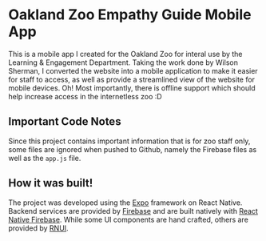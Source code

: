 # Oakland Zoo Empathy Guide Mobile App

This is a mobile app I created for the Oakland Zoo for interal use by the Learning & Engagement Department. Taking the work done by Wilson Sherman, I converted the website into a mobile application to make it easier for staff to access, as well as provide a streamlined view of the website for mobile devices. Oh! Most importantly, there is offline support which should help increase access in the internetless zoo :D

## Important Code Notes

Since this project contains important information that is for zoo staff only, some files are ignored when pushed to Github, namely the Firebase files as well as the ```app.js``` file.

## How it was built!

The project was developed using the [Expo](https://www.expo.dev) framework on React Native. Backend services are provided by [Firebase](https://firebase.google.com) and are built natively with [React Native Firebase](https://rnfirebase.io/). While some UI components are hand crafted, others are provided by [RNUI](https://wix.github.io/react-native-ui-lib/).
